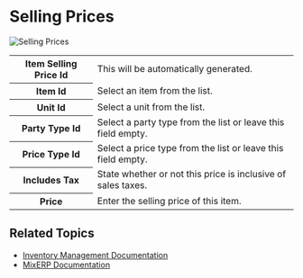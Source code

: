 # Selling Prices

![Selling Prices](images/selling-prices.png)

<table class="ui padded compact attached small blue table">
    <tr>
        <th>
            Item Selling Price Id
        </th>
        <td>
            This will be automatically generated.
        </td>
    </tr>
    <tr>
        <th>Item Id</th>
        <td>Select an item from the list.</td>
    </tr>
    <tr>
        <th>Unit Id</th>
        <td>Select a unit from the list.</td>
    </tr>
    <tr>
        <th>Party Type Id</th>
        <td>
            Select a party type from the list or leave this field empty.
        </td>
    </tr>
    <tr>
        <th>Price Type Id</th>
        <td>
            Select a price type from the list or leave this field empty.
        </td>
    </tr>
    <tr>
        <th>
            Includes Tax
        </th>
        <td>
            State whether or not this price is inclusive of sales taxes.
        </td>
    </tr>
    <tr>
        <th>
            Price
        </th>
        <td>
            Enter the selling price of this item.
        </td>
    </tr>
</table>

## Related Topics
* [Inventory Management Documentation](index.md)
* [MixERP Documentation](../index.md)
